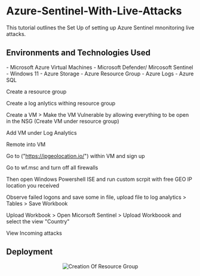 # Azure-Sentinel-With-Live-Attacks

This tutorial outlines the Set Up of setting up Azure Sentinel mnonitoring live attacks.<br />

<h2>Environments and Technologies Used</h2>
- Microsoft Azure Virtual Machines
- Microsoft Defender/ Mircosoft Sentinel 
- Windows 11
- Azure Storage 
- Azure Resource Group
- Azure Logs
- Azure SQL

Create a resource group

Create a log anlytics withing resource group

Create a VM > Make the VM Vulnerable by allowing everything to be open in the NSG (Create VM under resource group)

Add VM under Log Analytics 

Remote into VM

Go to ("https://ipgeolocation.io/") within VM and sign up 

Go to wf.msc and turn off all firewalls

Then open Windows Powershell ISE and run custom scrpit with free GEO IP location you received 

Observe failed logons and save some in file, upload file to log analytics > Tables > Save Workbook

Upload Workbook > Open Micorsoft Sentinel > Upload Workboook and select the view "Country" 

View Incoming attacks 


<h2>Deployment</h2>

<p align="center">
<img src="[https://imgur.com/a/9cdmO3Q](https://i.imgur.com/mtGtpC5.png)" alt="Creation Of Resource Group"/>

</p>
<br />



